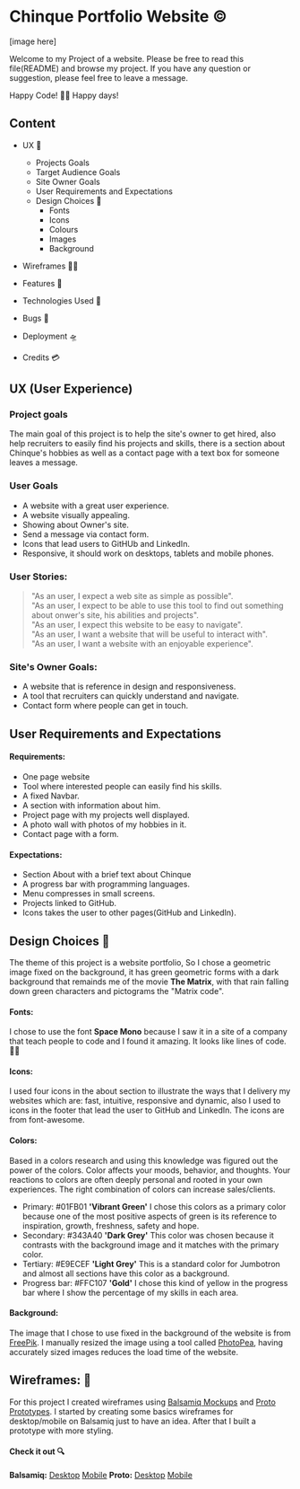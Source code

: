# Chinque Portfolio Website ©

[image here]

Welcome to my Project of a website. Please be free to read this file(README) and browse my project.
If you have any question or suggestion, please feel free to leave a message.  

Happy Code! 👨‍💻 Happy days!

## Content
+ UX 🎯
  - Projects Goals
  - Target Audience Goals
  - Site Owner Goals
  - User Requirements and Expectations 
  - Design Choices 🎨
    * Fonts
    * Icons
    * Colours
    * Images 
    * Background
    
+ Wireframes 👨‍🔧
+ Features 🤖
+ Technologies Used 👀
+ Bugs 🐞
+ Deployment 🛸
+ Credits 💳

## UX (User Experience)
### Project goals
The main goal of this project is to help the site's owner to get hired, also help recruiters to easily find his projects and skills, there is a section about Chinque's hobbies as well as a contact page with a text box for someone leaves a message.

### User Goals
- A website with a great user experience.
- A website visually appealing.
- Showing about Owner's site.
- Send a message via contact form.
- Icons that lead users to GitHUb and LinkedIn.
- Responsive, it should work on desktops, tablets and mobile phones.

### User Stories:
> "As an user, I expect a web site as simple as possible".  
> "As an user, I expect to be able to use this tool to find out something about onwer's site, his abilities and projects".  
> "As an user, I expect this website to be easy to navigate".  
> "As an user, I want a website that will be useful to interact with".  
> "As an user, I want a website with an enjoyable experience".  

### Site's Owner Goals:
- A website that is reference in design and responsiveness.
- A tool that recruiters can quickly understand and navigate.
- Contact form where people can get in touch.

## User Requirements and Expectations
#### Requirements:  
- One page website
- Tool where interested people can easily find his skills.
- A fixed Navbar.
- A section with information about him.
- Project page with my projects well displayed.
- A photo wall with photos of my hobbies in it.
- Contact page with a form.  

#### Expectations:  
- Section About with a brief text about Chinque
- A progress bar with programming languages.
- Menu compresses in small screens.
- Projects linked to GitHub.
- Icons takes the user to other pages(GitHub and LinkedIn).

## Design Choices 🎨
The theme of this project is a website portfolio, So I chose a geometric image fixed on the background, it has green geometric forms with a dark background that remainds me of the movie **The Matrix**, with that rain falling down green characters and pictograms the "Matrix code".

#### Fonts:
I chose to use the font **Space Mono** because I saw it in a site of a company that teach people to code and I found it amazing. It looks like lines of code.👨‍💻

#### Icons:
I used four icons in the about section to illustrate the ways that I delivery my websites which are: fast, intuitive, responsive and dynamic, also I used to icons in the footer that lead the user to GitHub and LinkedIn. The icons are from font-awesome.

#### Colors:
Based in a colors research and using this knowledge was figured out the power of the colors. Color affects your moods, behavior, and thoughts. Your reactions to colors are often deeply personal and rooted in your own experiences. The right combination of colors can increase sales/clients.

- Primary: #01FB01 **'Vibrant Green'** I chose this colors as a primary color because one of the most positive aspects of green is its reference to inspiration, growth, freshness, safety and hope.
- Secondary: #343A40 **'Dark Grey'** This color was chosen because it contrasts with the background image and it matches with the primary color.
- Tertiary: #E9ECEF **'Light Grey'** This is a standard color for Jumbotron and almost all sections have this color as a background.
- Progress bar: #FFC107 **'Gold'** I chose this kind of yellow in the progress bar where I show the percentage of my skills in each area.

#### Background:
The image that I chose to use fixed in the background of the website is from [FreePik](https://www.freepik.com/). I manually resized the image using a tool called [PhotoPea](https://www.photopea.com/), having accurately sized images reduces the load time of the website.

## Wireframes: 🔧
For this project I created wireframes using [Balsamiq Mockups](https://balsamiq.cloud/) and [Proto Prototypes](https://proto.io/). I started by creating some basics wireframes for desktop/mobile on Balsamiq just to have an idea. After that I built a prototype with more styling.
#### Check it out 🔍
**Balsamiq:** [Desktop](https://github.com/alychinque/ChinquePortfolioWebsite/blob/master/Wireframes/Desktop%20Wireframe.png) [Mobile](https://github.com/alychinque/ChinquePortfolioWebsite/blob/master/Wireframes/Mobile%20Wireframe.png)
**Proto:** [Desktop](https://github.com/alychinque/ChinquePortfolioWebsite/blob/master/Wireframes/Wireframe%20desktop%20.pdf) [Mobile](https://github.com/alychinque/ChinquePortfolioWebsite/blob/master/Wireframes/Wireframe%20Mobile.pdf)


